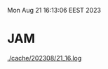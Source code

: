 Mon Aug 21 16:13:06 EEST 2023
# JAM
<a href='./cache/202308/21_16.log'>./cache/202308/21_16.log</a>
